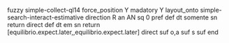 fuzzy simple-collect-ql14
   force_position Y
   madatory Y
   layout_onto simple-search-interact-estimative
   direction R
   an AN
   sq 0
   pref 
   def 
    dt somente
    sn 
    return 
    direct 
   def 
    dt em
    sn 
    return [equilibrio.expect.later,,equilibrio.expect.later]
    direct 
   suf o,a
   suf s
   suf 
end
